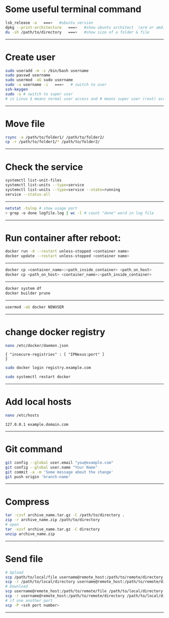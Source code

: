 # Some useful terminal command
```bash
lsb_release -a   ===>   #ubuntu version
dpkg --print-architecture   ===>   #show ubuntu architect  (arm or amd)
du -sh /path/to/directory   ===>   #show size of a folder & file 
```
----------------------------------
# Create user
```bash
sudo useradd -m -s /bin/bash username
sudo passwd username
sudo usermod -aG sudo username
sudo -u username -i   ===>   # switch to user
ssh-keygen
sudo -s # switch to super user
# in Linux $ means normal user access and # means super user (root) access
```
----------------------------------
# Move file
```bash
rsync -a /path/to/folder1/ /path/to/folder2/
cp -r /path/to/folder1/* /path/to/folder2/
```
----------------------------------
# Check the service
```bash
systemctl list-unit-files
systemctl list-units --type=service
systemctl list-units --type=service --state=running
service --status-all
```
----------------------------------
```bash
netstat -tulnp # show usage port
> grep -o done logfile.log | wc -l # count "done" word in log file
```
----------------------------------
# Run container after reboot:
```bash
docker run -d --restart unless-stopped <container name>
docker update --restart unless-stopped <container name>
```
----------------------------------
```bash
docker cp <container_name>:<path_inside_container> <path_on_host>
docker cp <path_on_host> <container_name>:<path_inside_container>
```
----------------------------------
```bash
docker system df
docker builder prune
```
----------------------------------
```bash
usermod -aG docker NEWUSER
```
----------------------------------
# change docker registry
```bash
nano /etc/docker/daemon.json
```
```vim
{ "insecure-registries" : [ "IPNexus:port" ] 
}
```
```bash
sudo docker login registry.example.com
```
```bash
sudo systemctl restart docker
```
-----------------------------------
# Add local hosts
```bash
nano /etc/hosts
```
```vim
127.0.0.1 example.domain.com
```
-----------------------------------
# Git command
```bash
git config --global user.email "you@example.com"
git config --global user.name "Your Name"  
git commit -a -m 'Some message about the change'
git push origin 'branch-name'
```
------------------------------------
# Compress
```bash
tar -czvf archive_name.tar.gz -C /path/to/directory .
zip -r archive_name.zip /path/to/directory
# open
tar -xzvf archive_name.tar.gz -C directory
unzip archive_name.zip
```
------------------------------------
# Send file
```bash
# Upload
scp /path/to/local/file username@remote_host:/path/to/remote/directory
scp -r /path/to/local/directory username@remote_host:/path/to/remote/directory
# Download 
scp username@remote_host:/path/to/remote/file /path/to/local/directory
scp -r username@remote_host:/path/to/remote/directory /path/to/local/directory
# if use another port
scp -P <ssh port number>
```
------------------------------------
